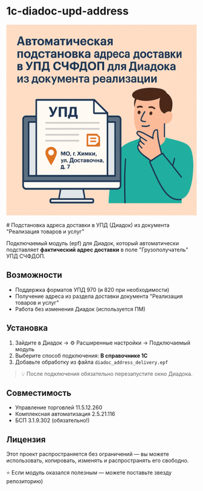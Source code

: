 # 1c-diadoc-upd-address
<p align="center">
  <img src="preview.png" alt="Адрес доставки в УПД Диадок" width="800"/>
</p>
# Подстановка адреса доставки в УПД (Диадок) из документа "Реализация товаров и услуг"

Подключаемый модуль (epf) для Диадок, который автоматически подставляет **фактический адрес доставки** в поле "Грузополучатель" УПД СЧФДОП.

## Возможности
- Поддержка форматов УПД 970 (и 820 при необходимости)
- Получение адреса из раздела доставки документа "Реализация товаров и услуг"
- Работа без изменения Диадок (используется ПМ)

## Установка
1. Зайдите в Диадок → ⚙️ Расширенные настройки → Подключаемый модуль
2. Выберите способ подключения: **В справочнике 1С**
3. Добавьте обработку из файла `diadoc_address_delivery.epf`

> 💡 После подключения обязательно перезапустите окно Диадока.

## Совместимость
- Управление торговлей 11.5.12.260
- Комплексная автоматизация 2.5.21.116
- БСП 3.1.9.302 (обязательно!)

## Лицензия
Этот проект распространяется без ограничений — вы можете использовать, копировать, изменять и распространять его свободно.

⭐ Если модуль оказался полезным — можете поставьте звезду репозиторию)
